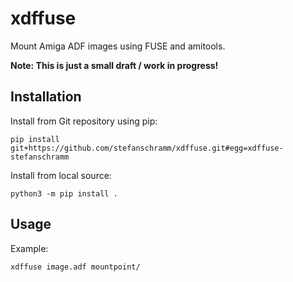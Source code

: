 # xdffuse

Mount Amiga ADF images using FUSE and amitools.

**Note: This is just a small draft / work in progress!**

## Installation

Install from Git repository using pip:

```
pip install git+https://github.com/stefanschramm/xdffuse.git#egg=xdffuse-stefanschramm
```

Install from local source:

```
python3 -m pip install .
```

## Usage

Example:

```
xdffuse image.adf mountpoint/
```

